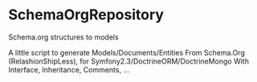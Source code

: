 SchemaOrgRepository
===================

Schema.org structures to models


A little script to generate Models/Documents/Entities From Schema.Org (RelashionShipLess), for Symfony2.3/DoctrineORM/DoctrineMongo
With Interface, Inheritance, Comments, ...
